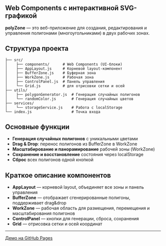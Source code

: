 ## Web Components с интерактивной SVG-графикой

**polyZone** — это веб-приложение для создания, редактирования и управления полигонами (многоугольниками) в двух рабочих зонах.

## Структура проекта

```
├── src/
│    ├── components/      # Web Components (UI-блоки)
│    ├── AppLayout.js     # Корневой layout-компонент
│    ├── BufferZone.js    # Буферная зона
│    ├── WorkZone.js      # Рабочая зона
│    ├── ControlPanel.js  # Панель управления
│    └── Grid.js          # для отрисовки сетки и осей
├── utils/
│    ├── polygonGenerator.js  # Генерация случайных полигонов
│    └── randomColor.js       # Генерация случайных цветов
├── services/
│    └── storageService.js    # Работа с localStorage
└── index.js                  # Точка входа

```

## Основные функции

- **Генерация случайных полигонов** с уникальными цветами
- **Drag & Drop**: перенос полигонов из BufferZone в WorkZone
- **Масштабирование и панорамирование** рабочей зоны (WorkZone)
- **Сохранение и восстановление** состояния через localStorage
- **Сброс** всех полигонов одной кнопкой

## Краткое описание компонентов

- **AppLayout** — корневой layout, объединяет все зоны и панель управления
- **BufferZone** — отображает сгенерированные полигоны, поддерживает drag&drop
- **WorkZone** — рабочая область для размещения, перемещения и масштабирования полигонов
- **ControlPanel** — кнопки для генерации, сброса, сохранения
- **Grid** — отрисовка сетки и осей координат

---

[Демо на GitHub Pages](https://eberts-dev.github.io/polyZone/)
